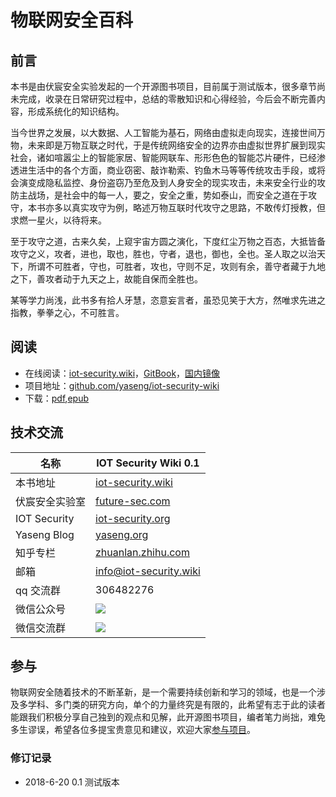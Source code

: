 # 物联网安全百科
## 前言
本书是由伏宸安全实验发起的一个开源图书项目，目前属于测试版本，很多章节尚未完成，收录在日常研究过程中，总结的零散知识和心得经验，今后会不断完善内容，形成系统化的知识结构。

当今世界之发展，以大数据、人工智能为基石，网络由虚拟走向现实，连接世间万物，未来即是万物互联之时代，于是传统网络安全的边界亦由虚拟世界扩展到现实社会，诸如喧嚣尘上的智能家居、智能网联车、形形色色的智能芯片硬件，已经渗透进生活中的各个方面，商业窃密、敲诈勒索、钓鱼木马等等传统攻击手段，或将会演变成隐私监控、身份盗窃乃至危及到人身安全的现实攻击，未来安全行业的攻防主战场，是社会中的每一人，要之，安全之重，势如泰山，而安全之道在于攻守，本书亦多以真实攻守为例，略述万物互联时代攻守之思路，不敢传灯授教，但求燃一星火，以待将来。

至于攻守之道，古来久矣，上窥宇宙方圆之演化，下度红尘万物之百态，大抵皆备攻守之义，攻者，进也，取也，胜也，守者，退也，御也，全也。圣人取之以治天下，所谓不可胜者，守也，可胜者，攻也，守则不足，攻则有余，善守者藏于九地之下，善攻者动于九天之上，故能自保而全胜也。

某等学力尚浅，此书多有拾人牙慧，恣意妄言者，虽恐见笑于大方，然唯求先进之指教，拳拳之心，不可胜言。


## 阅读

 * 在线阅读：[iot-security.wiki](https://iot-security.wiki)，[GitBook]()，[国内镜像]()
 * 项目地址：[github.com/yaseng/iot-security-wiki](https://github.com/yaseng/iot-security-wiki)
 * 下载：[pdf](),[epub]()


## 技术交流

| 名称|  IOT Security Wiki 0.1|
|--------- | ------------- |
|本书地址 |  [iot-security.wiki](https://iot-security.wiki)|
|伏宸安全实验室 |  [future-sec.com](https://future-sec.com)|
|IOT Security |   [iot-security.org](https://iot-security.org)|
| Yaseng Blog | [yaseng.org](https://www.yaseng.org)|
| 知乎专栏|  [zhuanlan.zhihu.com](https://zhuanlan.zhihu.com/future-sec) |
| 邮箱 | info@iot-security.wiki |
| qq 交流群|  306482276 |
| 微信公众号| ![](https://img-1253984064.cos.ap-guangzhou.myqcloud.com/future-sec-qrcode.jpg)|
| 微信交流群| ![](https://img-1253984064.cos.ap-guangzhou.myqcloud.com/wechat.jpg)|



## 参与

物联网安全随着技术的不断革新，是一个需要持续创新和学习的领域，也是一个涉及多学科、多门类的研究方向，单个的力量终究是有限的，此希望有志于此的读者能跟我们积极分享自己独到的观点和见解，此开源图书项目，编者笔力尚拙，难免多生谬误，希望各位多提宝贵意见和建议，欢迎大家[参与项目](https://github.com/yaseng/iot-security-wiki)。

### 修订记录
- 2018-6-20  0.1 测试版本 